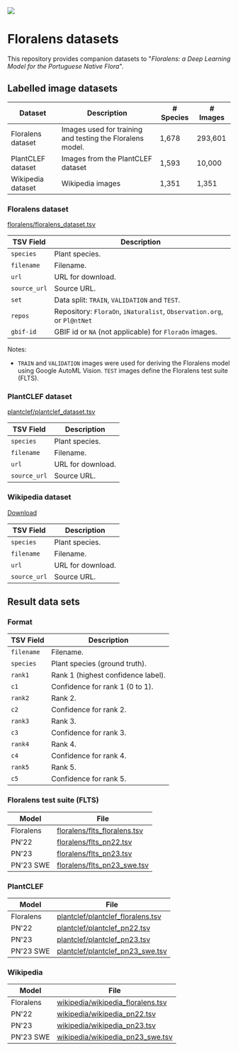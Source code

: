 [![](https://zenodo.org/badge/DOI/10.5281/zenodo.10639702.svg)](https://doi.org/10.5281/zenodo.10639702)

# Floralens datasets

This repository provides companion datasets to "_Floralens: a Deep Learning Model for the Portuguese Native Flora_".

## Labelled image datasets

Dataset | Description | # Species | # Images
--------|-------------|-----------|---------
Floralens dataset | Images used for training and testing the Floralens model. | 1,678 | 293,601
PlantCLEF dataset | Images from the PlantCLEF dataset | 1,593 | 10,000
Wikipedia dataset | Wikipedia images | 1,351 | 1,351


### Floralens dataset

[floralens/floralens_dataset.tsv](floralens/floralens_dataset.tsv)

TSV Field | Description
----------|------------
`species` | Plant species.
`filename`| Filename.
`url`     | URL for download.
`source_url`| Source URL.
`set`     | Data split: `TRAIN`, `VALIDATION` and `TEST`. 
`repos`  | Repository: `FloraOn`, `iNaturalist`, `Observation.org`, or `Pl@ntNet`
`gbif-id` | GBIF id or `NA` (not applicable) for `FloraOn` images.

Notes:

- `TRAIN` and `VALIDATION` images were
used for deriving the Floralens model using Google AutoML Vision. `TEST` images define the Floralens test suite (FLTS).


### PlantCLEF dataset

[plantclef/plantclef_dataset.tsv](plantclef/plantclef_dataset.tsv)

TSV Field | Description
----------|------------
`species` | Plant species.
`filename`| Filename.
`url`     | URL for download.
`source_url`| Source URL.

### Wikipedia dataset

[Download](wikipedia/wikipedia_dataset.tsv)

TSV Field | Description
----------|------------
`species` | Plant species.
`filename`| Filename.
`url`     | URL for download.
`source_url`| Source URL.


## Result data sets 

### Format 


TSV Field | Description
----------|------------
`filename`| Filename.
`species` | Plant species (ground truth).
`rank1`     | Rank 1 (highest confidence label).
`c1`        | Confidence for rank 1 (0 to 1).
`rank2` | Rank 2.
`c2`    | Confidence for rank 2.
`rank3` | Rank 3.
`c3`    | Confidence for rank 3.
`rank4` | Rank 4.
`c4`    | Confidence for rank 4.
`rank5` | Rank 5.
`c5`    | Confidence for rank 5.


### Floralens test suite (FLTS)

Model | File 
--------|-----------
Floralens | [floralens/flts_floralens.tsv](floralens/flts_floralens.tsv)
PN'22 | [floralens/flts_pn22.tsv](floralens/flts_pn22.tsv)   
PN'23 | [floralens/flts_pn23.tsv](floralens/flts_pn23.tsv)   
PN'23 SWE | [floralens/flts\_pn23\_swe.tsv](floralens/flts_pn23_swe.tsv)

### PlantCLEF

Model | File 
--------|-----------
Floralens | [plantclef/plantclef_floralens.tsv](floralens/flts_floralens.tsv)
PN'22 | [plantclef/plantclef_pn22.tsv](plantclef/flts_pn22.tsv)   
PN'23 | [plantclef/plantclef_pn23.tsv](plantclef/flts_pn23.tsv)   
PN'23 SWE | [plantclef/plantclef\_pn23\_swe.tsv](plantclef/plantclef_pn23_swe.tsv)

### Wikipedia

Model | File
--------|-----------
Floralens | [wikipedia/wikipedia_floralens.tsv](floralens/flts_floralens.tsv)
PN'22 | [wikipedia/wikipedia_pn22.tsv](wikipedia/flts_pn22.tsv)
PN'23 | [wikipedia/wikipedia_pn23.tsv](wikipedia/flts_pn23.tsv)
PN'23 SWE | [wikipedia/wikipedia\_pn23\_swe.tsv](wikipedia/wikipedia_pn23_swe.tsv)
